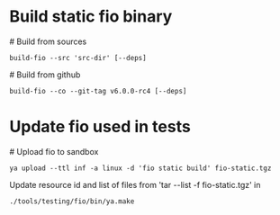 # Build static fio binary

\# Build from sources
```
build-fio --src 'src-dir' [--deps]
```

\# Build from github
```
build-fio --co --git-tag v6.0.0-rc4 [--deps]
```

# Update fio used in tests

\# Upload fio to sandbox
```
ya upload --ttl inf -a linux -d 'fio static build' fio-static.tgz
```

Update resource id and list of files from 'tar --list -f fio-static.tgz' in
```
./tools/testing/fio/bin/ya.make
```
